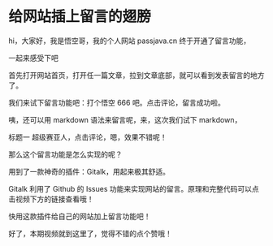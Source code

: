 # 给网站插上留言的翅膀

hi，大家好，我是悟空哥，我的个人网站 passjava.cn 终于开通了留言功能，

一起来感受下吧

首先打开网站首页，打开任一篇文章，拉到文章底部，就可以看到发表留言的地方了。

我们来试下留言功能吧：打个悟空 666 吧。点击评论，留言成功啦。

咦，还可以用 markdown 语法来留言呢，来，这次我们试下 markdown，

标题一 超级赛亚人，点击评论，嗯，效果不错呢！

那么这个留言功能是怎么实现的呢？

用到了一款神奇的插件：Gitalk，用起来极其舒适。

Gitalk 利用了 Github 的 Issues 功能来实现网站的留言。原理和完整代码可以点击视频下方的链接查看哦！

快用这款插件给自己的网站加上留言功能吧！

好了，本期视频就到这里了，觉得不错的点个赞哦！

